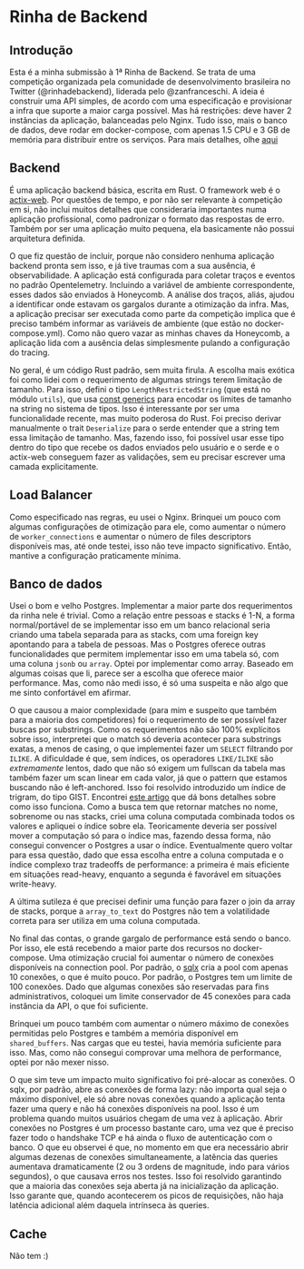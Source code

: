 # Rinha de Backend

## Introdução

Esta é a minha submissão à 1ª Rinha de Backend.
Se trata de uma competição organizada pela comunidade de desenvolvimento brasileira no Twitter (@rinhadebackend), liderada pelo @zanfranceschi.
A ideia é construir uma API simples, de acordo com uma especificação e provisionar a infra que suporte a maior carga possível.
Mas há restrições: deve haver 2 instâncias da aplicação, balanceadas pelo Nginx.
Tudo isso, mais o banco de dados, deve rodar em docker-compose, com apenas 1.5 CPU e 3 GB de memória para distribuir entre os serviços.
Para mais detalhes, olhe [aqui](https://github.com/zanfranceschi/rinha-de-backend-2023-q3)

## Backend

É uma aplicação backend básica, escrita em Rust.
O framework web é o [actix-web](https://actix.rs/).
Por questões de tempo, e por não ser relevante à competição em si, não inclui muitos detalhes que consideraria importantes numa aplicação profissional, como padronizar o formato das respostas de erro.
Também por ser uma aplicação muito pequena, ela basicamente não possui arquitetura definida.

O que fiz questão de incluir, porque não considero nenhuma aplicação backend pronta sem isso, e já tive traumas com a sua ausência, é observabilidade.
A aplicação está configurada para coletar traços e eventos no padrão Opentelemetry.
Incluindo a variável de ambiente correspondente, esses dados são enviados à Honeycomb.
A análise dos traços, aliás, ajudou a identificar onde estavam os gargalos durante a otimização da infra.
Mas, a aplicação precisar ser executada como parte da competição implica que é preciso também informar as variáveis de ambiente (que estão no docker-compose.yml).
Como não quero vazar as minhas chaves da Honeycomb, a aplicação lida com a ausência delas simplesmente pulando a configuração do tracing.

No geral, é um código Rust padrão, sem muita firula.
A escolha mais exótica foi como lidei com o requerimento de algumas strings terem limitação de tamanho. 
Para isso, defini o tipo `LengthRestrictedString` (que está no módulo `utils`), que usa [const generics](https://practice.rs/generics-traits/const-generics.html) para encodar os limites de tamanho na string no sistema de tipos.
Isso é interessante por ser uma funcionalidade recente, mas muito poderosa do Rust.
Foi preciso derivar manualmente o trait `Deserialize` para o serde entender que a string tem essa limitação de tamanho.
Mas, fazendo isso, foi possível usar esse tipo dentro do tipo que recebe os dados enviados pelo usuário e o serde e o actix-web conseguem fazer as validações, sem eu precisar escrever uma camada explicitamente.

## Load Balancer

Como especificado nas regras, eu usei o Nginx.
Brinquei um pouco com algumas configurações de otimização para ele, como aumentar o número de `worker_connections` e aumentar o número de files descriptors disponíveis mas, até onde testei, isso não teve impacto significativo.
Então, mantive a configuração praticamente mínima.

## Banco de dados

Usei o bom e velho Postgres.
Implementar a maior parte dos requerimentos da rinha nele é trivial.
Como a relação entre pessoas e stacks é 1-N, a forma normal/portável de se implementar isso em um banco relacional seria criando uma tabela separada para as stacks, com uma foreign key apontando para a tabela de pessoas.
Mas o Postgres oferece outras funcionalidades que permitem implementar isso em uma tabela só, com uma coluna `jsonb` ou `array`.
Optei por implementar como array.
Baseado em algumas coisas que li, parece ser a escolha que oferece maior performance.
Mas, como não medi isso, é só uma suspeita e não algo que me sinto confortável em afirmar.

O que causou a maior complexidade (para mim e suspeito que também para a maioria dos competidores) foi o requerimento de ser possível fazer buscas por substrings.
Como os requerimentos não são 100% explícitos sobre isso, interpretei que o match só deveria acontecer para substrings exatas, a menos de casing, o que implementei fazer um `SELECT` filtrando por `ILIKE`.
A dificuldade é que, sem índices, os operadores `LIKE/ILIKE` são _extremamente_ lentos, dado que não só exigem um fullscan da tabela mas também fazer um scan linear em cada valor, já que o pattern que estamos buscando não é left-anchored.
Isso foi resolvido introduzido um índice de trigram, do tipo GIST.
Encontrei [este artigo](https://alexklibisz.com/2022/02/18/optimizing-postgres-trigram-search) que dá bons detalhes sobre como isso funciona.
Como a busca tem que retornar matches no nome, sobrenome ou nas stacks, criei uma coluna computada combinada todos os valores e apliquei o índice sobre ela.
Teoricamente deveria ser possível mover a computação só para o índice mas, fazendo dessa forma, não consegui convencer o Postgres a usar o índice.
Eventualmente quero voltar para essa questão, dado que essa escolha entre a coluna computada e o índice complexo traz tradeoffs de performance: a primeira é mais eficiente em situações read-heavy, enquanto a segunda é favorável em situações write-heavy.

A última sutileza é que precisei definir uma função para fazer o join da array de stacks, porque a `array_to_text` do Postgres não tem a volatilidade correta para ser utiliza em uma coluna computada.

No final das contas, o grande gargalo de performance está sendo o banco.
Por isso, ele está recebendo a maior parte dos recursos no docker-compose.
Uma otimização crucial foi aumentar o número de conexões disponíveis na connection pool.
Por padrão, o [sqlx](https://docs.rs/sqlx/latest/sqlx/) cria a pool com apenas 10 conexões, o que é muito pouco.
Por padrão, o Postgres tem um limite de 100 conexões.
Dado que algumas conexões são reservadas para fins administrativos, coloquei um limite conservador de 45 conexões para cada instância da API, o que foi suficiente.

Brinquei um pouco também com aumentar o número máximo de conexões permitidas pelo Postgres e também a memória disponível em `shared_buffers`.
Nas cargas que eu testei, havia memória suficiente para isso.
Mas, como não consegui comprovar uma melhora de performance, optei por não mexer nisso.

O que sim teve um impacto muito significativo foi pré-alocar as conexões.
O sqlx, por padrão, abre as conexões de forma lazy: não importa qual seja o máximo disponível, ele só abre novas conexões quando a aplicação tenta fazer uma query e não há conexões disponíveis na pool.
Isso é um problema quando muitos usuários chegam de uma vez à aplicação.
Abrir conexões no Postgres é um processo bastante caro, uma vez que é preciso fazer todo o handshake TCP e há ainda o fluxo de autenticação com o banco.
O que eu observei é que, no momento em que era necessário abrir algumas dezenas de conexões simultaneamente, a latência das queries aumentava dramaticamente (2 ou 3 ordens de magnitude, indo para vários segundos), o que causava erros nos testes.
Isso foi resolvido garantindo que a maioria das conexões seja aberta já na inicialização da aplicação.
Isso garante que, quando acontecerem os picos de requisições, não haja latência adicional além daquela intrínseca às queries.

## Cache

Não tem :)
